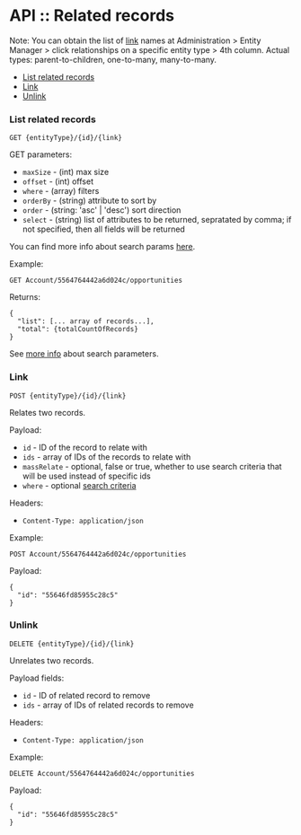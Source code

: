 # API :: Related records

Note: You can obtain the list of [link](../../administration/terms-and-naming.md#link) names at Administration > Entity Manager > click relationships on a specific entity type > 4th column. Actual types: parent-to-children, one-to-many, many-to-many.

* [List related records](#list-related-records)
* [Link](#link)
* [Unlink](#unlink)

### List related records

`GET {entityType}/{id}/{link}`

GET parameters:

* `maxSize` - (int) max size
* `offset` - (int) offset
* `where` - (array) filters
* `orderBy` - (string) attribute to sort by
* `order` - (string: 'asc' | 'desc') sort direction
* `select` - (string) list of attributes to be returned, sepratated by comma; if not specified, then all fields will be returned

You can find more info about search params [here](../api-search-params.md).

Example:

`GET Account/5564764442a6d024c/opportunities`

Returns:

```
{
  "list": [... array of records...],
  "total": {totalCountOfRecords}
}
```

See [more info](../api-search-params.md) about search parameters.

### Link

`POST {entityType}/{id}/{link}`

Relates two records.

Payload:

* `id` - ID of the record to relate with
* `ids` - array of IDs of the records to relate with
* `massRelate` - optional, false or true, whether to use search criteria that will be used instead of specific ids
* `where` - optional [search criteria](../api-search-params.md#where)

Headers:

*  `Content-Type: application/json`

Example:

`POST Account/5564764442a6d024c/opportunities`

Payload:
```
{
  "id": "55646fd85955c28c5"
}
```

### Unlink

`DELETE {entityType}/{id}/{link}`

Unrelates two records.

Payload fields:

* `id` - ID of related record to remove
* `ids` - array of IDs of related records to remove

Headers:

*  `Content-Type: application/json`

Example:

`DELETE Account/5564764442a6d024c/opportunities`

Payload:
```
{
  "id": "55646fd85955c28c5"
}
```
